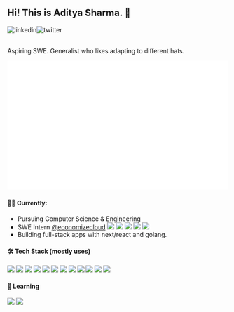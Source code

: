 ## Hi! This is Aditya Sharma. 👋
<a href='https://www.linkedin.com/in/aditya-sharma-8b98701b4/'><img align='left' alt="linkedin" src="https://raw.githubusercontent.com/rahul-jha98/rahul-jha98/561d474902b59c7429ec22bb73e225696c27b202/assets/linkedin.svg" height='18px'/></a>
<a href='https://twitter.com/adityash_twt/'><img align='left' alt="twitter" src="https://raw.githubusercontent.com/rahul-jha98/rahul-jha98/561d474902b59c7429ec22bb73e225696c27b202/assets/twitter.svg" height='18px'/></a>

<br>
<br>

Aspiring SWE. Generalist who likes adapting to different hats.

<!--![](https://raw.githubusercontent.com/adityash1/redesigned-octo-lamp/master/generated/overview.svg#gh-dark-mode-only) -->
![](https://raw.githubusercontent.com/adityash1/redesigned-octo-lamp/master/generated/languages.svg#gh-dark-mode-only)

<!-- <a href="https://app.daily.dev/aditya_sh1">
  <img height="225em" src="https://github.com/adityash1/adityash1/blob/main/devcard.svg" width="225" alt="Aditya's Dev Card"/>
</a>
 -->
#### 🧑‍💻 Currently:
* Pursuing Computer Science & Engineering
* SWE Intern [@economizecloud](https://github.com/economizecloud?type=source)
<a><img src="https://img.shields.io/badge/-Vuejs-05122A?style=flat&logo=vue.js"/></a>
<a><img src="https://img.shields.io/badge/-Nuxt-05122A?style=flat&logo=nuxt.js"/></a>
<a><img src="https://img.shields.io/badge/-Go-05122A?style=flat&logo=go"/></a>
<a><img src="https://img.shields.io/badge/-Postgres-05122A?style=flat&logo=postgresql"/></a>
<a><img src="https://img.shields.io/badge/-Redis-05122A?style=flat&logo=redis"/></a>
* Building full-stack apps with next/react and golang.

#### 🛠 Tech Stack (mostly uses)
<p align="left">
  <a><img src="https://img.shields.io/badge/-C++-05122A?style=flat&logo=c%2B%2B"/></a>
  <a><img src="https://img.shields.io/badge/-JavaScript-05122A?style=flat&logo=javascript"/></a>
  <a><img src="https://img.shields.io/badge/-TypeScript-05122A?style=flat&logo=typescript"/></a>
  <a><img src="https://img.shields.io/badge/-React-05122A?style=flat&logo=react"/></a>
  <a><img src="https://img.shields.io/badge/-Next.js-05122A?style=flat&logo=next.js"/></a>
  <a><img src="https://img.shields.io/badge/-Node.js-05122A?style=flat-square&logo=node.js"/></a>
  <a><img src="https://img.shields.io/badge/-MongoDB-05122A?style=flat-square&logo=mongodb"/></a>
  <a><img src="https://img.shields.io/badge/-Postgres-05122A?style=flat-square&logo=postgresql"/></a>
  <a><img src="https://img.shields.io/badge/-Prisma-05122A?style=flat-square&logo=prisma"/></a>
  <a><img src="https://img.shields.io/badge/-TailwindCSS-05122A?style=flat-square&logo=tailwindcss"/></a>
  <a><img src="https://img.shields.io/badge/-Docker-05122A?style=flat&logo=docker"/></a>
  <a><img src="https://img.shields.io/badge/-Linux-05122A?style=flat&logo=linux"/></a>
</p>

#### 📖 Learning
<p align="left">
  <a><img src="https://img.shields.io/badge/-Go-05122A?style=flat&logo=go"/></a>
  <a><img src="https://img.shields.io/badge/-AWS-05122A?style=flat&logo=amazon-aws"/></a>
</p>

<!-- #### My Latest Blog Posts 👇
HASHNODE_BLOG:START
- [Using HTTPS on Local Environment with Nginx](https://adityash1.hashnode.dev//using-https-on-local-environment-with-nginx)
- [Webpack—Under the hood](https://adityash1.hashnode.dev//webpack-under-the-hood)
HASHNODE_BLOG:END -->


